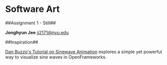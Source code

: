 # Software Art

##Assignment 1 - Still##

**Jonghyun Jee**
jj2171@nyu.edu

##Inspiration##

[Dan Buzzo's Tutorial on Sinewave Animation](https://youtu.be/kYejiSrzFzs?list=PL6QF0yo3Zj7DbN76C5-_6VCDF5CPBIz6l) explores a simple yet powerful way to visualize sine waves in OpenFrameworks.
